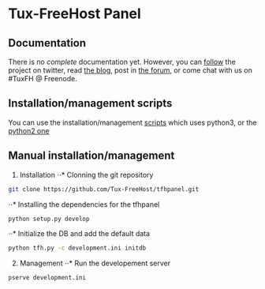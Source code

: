 Tux-FreeHost Panel
==================

Documentation
-------------
There is no *complete* documentation yet. However,
you can [follow](https://twitter.com/tuxfreehost) the project on twitter,
read [the blog](http://tux-fh.net/posts.html), post in
[the forum](http://forum.tux-fh.net), or come chat with us on #TuxFH @ Freenode.

Installation/management scripts
-------------------------------
You can use the installation/management [scripts](https://gist.github.com/Edelwin/7857978) which uses python3, or the
[python2 one](https://gist.github.com/NyanKiyoshi/9028494)

Manual installation/management
------------------------------
1. Installation
⋅⋅*  Clonning the git repository
```bash
git clone https://github.com/Tux-FreeHost/tfhpanel.git
```
⋅⋅* Installing the dependencies for the tfhpanel
```bash
python setup.py develop
```
⋅⋅* Initialize the DB and add the default data
```bash
python tfh.py -c development.ini initdb
```

2. Management
⋅⋅* Run the developement server
```bash
pserve development.ini
```
